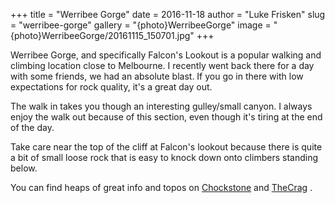 +++
title = "Werribee Gorge"
date = 2016-11-18
author = "Luke Frisken"
slug = "werribee-gorge"
gallery = "{photo}WerribeeGorge"
image = "{photo}WerribeeGorge/20161115_150701.jpg"
+++

Werribee Gorge, and specifically Falcon's Lookout is a popular walking
and climbing location close to Melbourne. I recently went back there for
a day with some friends, we had an absolute blast. If you go in there
with low expectations for rock quality, it's a great day out.

The walk in takes you though an interesting gulley/small canyon. I
always enjoy the walk out because of this section, even though it's
tiring at the end of the day.

Take care near the top of the cliff at Falcon's lookout because there is
quite a bit of small loose rock that is easy to knock down onto climbers
standing below.

You can find heaps of great info and topos on
[Chockstone](http://www.chockstone.org/werribeegorge/werribee.htm) and
[TheCrag](https://www.thecrag.com/climbing/australia/werribee-gorge) .
